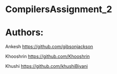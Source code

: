 # CompilersAssignment_2

# Authors:
Ankesh
https://github.com/gibsonjackson

Khooshrin
https://github.com/Khooshrin

Khushi
https://github.com/khushiBiyani
